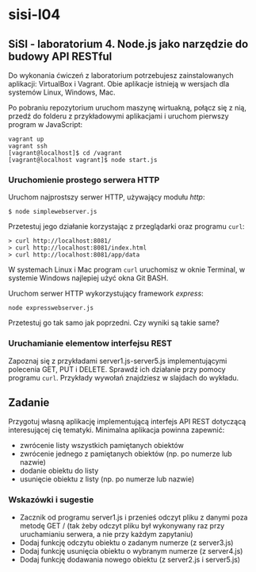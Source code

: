 # sisi-l04

## SiSI - laboratorium 4. Node.js jako narzędzie do budowy API RESTful

Do wykonania ćwiczeń z laboratorium potrzebujesz zainstalowanych aplikacji: VirtualBox i Vagrant. Obie aplikacje istnieją w wersjach dla systemów Linux, Windows, Mac.

Po pobraniu repozytorium uruchom maszynę wirtuakną, połącz się z nią, przedź do folderu z przykładowymi aplikacjami i uruchom pierwszy program w JavaScript:
```
vagrant up
vagrant ssh
[vagrant@localhost]$ cd /vagrant
[vagrant@localhost vagrant]$ node start.js
```

### Uruchomienie prostego serwera HTTP

Uruchom najprostszy serwer HTTP, używający modułu *http*:
```
$ node simplewebserver.js
```
Przetestuj jego działanie korzystając z przeglądarki oraz programu `curl`: 
```
> curl http://localhost:8081/
> curl http://localhost:8081/index.html
> curl http://localhost:8081/app/data
``` 
W systemach Linux i Mac program `curl` uruchomisz w oknie Terminal, w systemie Windows najlepiej użyć okna Git BASH.

Uruchom serwer HTTP wykorzystujący framework *express*:
```
node expresswebserver.js
```
Przetestuj go tak samo jak poprzedni. Czy wyniki są takie same?

### Uruchamianie elementow interfejsu REST

Zapoznaj się z przykładami server1.js-server5.js implementującymi polecenia GET, PUT i DELETE. Sprawdź ich działanie przy pomocy programu `curl`. Przykłady wywołań znajdziesz w slajdach do wykładu.

## Zadanie

Przygotuj własną aplikację implementującą interfejs API REST dotyczącą interesującej cię tematyki. Minimalna aplikacja powinna zapewnić:
- zwrócenie listy wszystkich pamiętanych obiektów
- zwrócenie jednego z pamiętanych obiektów (np. po numerze lub nazwie)
- dodanie obiektu do listy
- usunięcie obiektu z listy (np. po numerze lub nazwie)

### Wskazówki i sugestie

- Zacznik od programu server1.js i przenieś odczyt pliku z danymi poza metodę GET / (tak żeby odczyt pliku był wykonywany raz przy uruchamianiu serwera, a nie przy każdym zapytaniu)
- Dodaj funkcję odczytu obiektu o zadanym numerze (z server3.js)
- Dodaj funkcję usunięcia obiektu o wybranym numerze (z server4.js)
- Dodaj funkcję dodawania nowego obiektu (z server2.js i server5.js)
